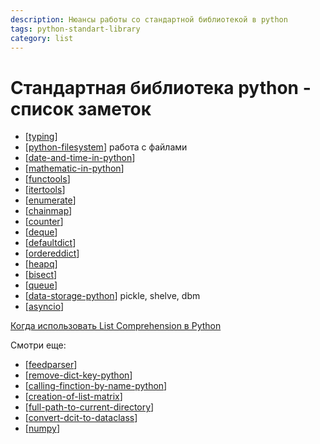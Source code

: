 ```yaml
---
description: Нюансы работы со стандартной библиотекой в python
tags: python-standart-library
category: list
---
```

# Стандартная библиотека python - список заметок

- [[typing]]
- [[python-filesystem]] работа с файлами
- [[date-and-time-in-python]]
- [[mathematic-in-python]]
- [[functools]]
- [[itertools]]
- [[enumerate]]
- [[chainmap]]
- [[counter]]
- [[deque]]
- [[defaultdict]]
- [[ordereddict]]
- [[heapq]]
- [[bisect]]
- [[queue]]
- [[data-storage-python]] pickle, shelve, dbm
- [[asyncio]]

[Когда использовать List Comprehension в Python](https://webdevblog.ru/kogda-ispolzovat-list-comprehension-v-python/)

Смотри еще:

- [[feedparser]]
- [[remove-dict-key-python]]
- [[calling-finction-by-name-python]]
- [[creation-of-list-matrix]]
- [[full-path-to-current-directory]]
- [[convert-dcit-to-dataclass]]
- [[numpy]]

[//begin]: # "Autogenerated link references for markdown compatibility"
[typing]: ../notes/typing "Typing"
[python-filesystem]: ../notes/python-filesystem "Работа с файлами"
[date-and-time-in-python]: ../notes/date-and-time-in-python "Date and time in python"
[mathematic-in-python]: ../notes/mathematic-in-python "Mathematic in python"
[functools]: ../notes/functools "Functools"
[itertools]: ../notes/itertools "Itertools"
[enumerate]: ../notes/enumerate "Enum"
[chainmap]: ../notes/chainmap "ChainMap"
[counter]: ../notes/counter "Counter - счетчик хешируемых объектов"
[deque]: ../notes/deque "Deque - двухсторонние очереди"
[defaultdict]: ../notes/defaultdict "Defaultdict словарь с возвратом значения по умолчанию"
[ordereddict]: ../notes/ordereddict "OrderedDict упорядоченный словарь с опцией сравнения по порядку"
[heapq]: ../notes/heapq "Heapq - двоичная куча"
[bisect]: ../notes/bisect "Bisect - сортирвоанные списки"
[queue]: ../notes/queue "Queue - очереди и стеки"
[data-storage-python]: ../notes/data-storage-python "Pickle, shelve, dbm"
[asyncio]: ../notes/asyncio "Asyncio"
[feedparser]: ../notes/feedparser "Feedparser - rss и atom парсинг"
[remove-dict-key-python]: ../notes/remove-dict-key-python "Как удалить ключ словаря в python"
[calling-finction-by-name-python]: ../notes/calling-finction-by-name-python "Вызов функции по ее строковому имени в python"
[creation-of-list-matrix]: ../notes/creation-of-list-matrix "Creation of list matrix"
[full-path-to-current-directory]: full-path-to-current-directory "Full path to current directory"
[convert-dcit-to-dataclass]: ../notes/convert-dcit-to-dataclass "Convert dict to dataclass or namedtuple"
[numpy]: numpy "Numpy"
[//end]: # "Autogenerated link references"